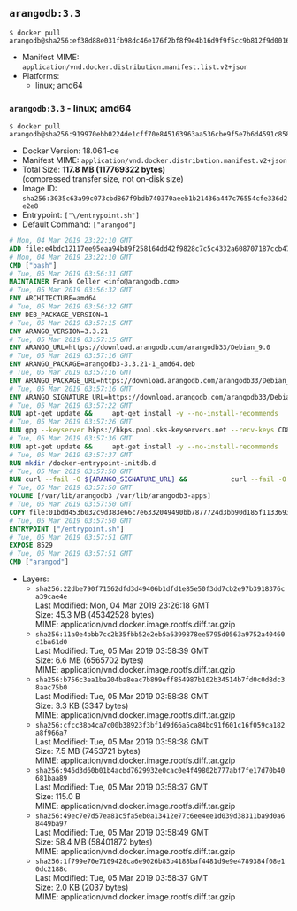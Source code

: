 ## `arangodb:3.3`

```console
$ docker pull arangodb@sha256:ef38d88e031fb98dc46e176f2bf8f9e4b16d9f9f5cc9b812f9d00163aab5e60e
```

-	Manifest MIME: `application/vnd.docker.distribution.manifest.list.v2+json`
-	Platforms:
	-	linux; amd64

### `arangodb:3.3` - linux; amd64

```console
$ docker pull arangodb@sha256:919970ebb0224de1cff70e845163963aa536cbe9f5e7b6d4591c8588f967ba93
```

-	Docker Version: 18.06.1-ce
-	Manifest MIME: `application/vnd.docker.distribution.manifest.v2+json`
-	Total Size: **117.8 MB (117769322 bytes)**  
	(compressed transfer size, not on-disk size)
-	Image ID: `sha256:3035c63a99c073cbd867f9bdb740370aeeb1b21436a447c76554cfe336d2e2e8`
-	Entrypoint: `["\/entrypoint.sh"]`
-	Default Command: `["arangod"]`

```dockerfile
# Mon, 04 Mar 2019 23:22:10 GMT
ADD file:e4bdc12117ee95eaa94b89f258164dd42f9828c7c5c4332a608707187ccb470a in / 
# Mon, 04 Mar 2019 23:22:10 GMT
CMD ["bash"]
# Tue, 05 Mar 2019 03:56:31 GMT
MAINTAINER Frank Celler <info@arangodb.com>
# Tue, 05 Mar 2019 03:56:32 GMT
ENV ARCHITECTURE=amd64
# Tue, 05 Mar 2019 03:56:32 GMT
ENV DEB_PACKAGE_VERSION=1
# Tue, 05 Mar 2019 03:57:15 GMT
ENV ARANGO_VERSION=3.3.21
# Tue, 05 Mar 2019 03:57:15 GMT
ENV ARANGO_URL=https://download.arangodb.com/arangodb33/Debian_9.0
# Tue, 05 Mar 2019 03:57:16 GMT
ENV ARANGO_PACKAGE=arangodb3-3.3.21-1_amd64.deb
# Tue, 05 Mar 2019 03:57:16 GMT
ENV ARANGO_PACKAGE_URL=https://download.arangodb.com/arangodb33/Debian_9.0/amd64/arangodb3-3.3.21-1_amd64.deb
# Tue, 05 Mar 2019 03:57:16 GMT
ENV ARANGO_SIGNATURE_URL=https://download.arangodb.com/arangodb33/Debian_9.0/amd64/arangodb3-3.3.21-1_amd64.deb.asc
# Tue, 05 Mar 2019 03:57:22 GMT
RUN apt-get update &&     apt-get install -y --no-install-recommends         dirmngr         gpg     && rm -rf /var/lib/apt/lists/*
# Tue, 05 Mar 2019 03:57:26 GMT
RUN gpg --keyserver hkps://hkps.pool.sks-keyservers.net --recv-keys CD8CB0F1E0AD5B52E93F41E7EA93F5E56E751E9B
# Tue, 05 Mar 2019 03:57:36 GMT
RUN apt-get update &&     apt-get install -y --no-install-recommends         ca-certificates         curl         curl         libjemalloc1         libtasn1-6         numactl         openssl         pwgen         sensible-utils     && rm -rf /var/lib/apt/lists/*
# Tue, 05 Mar 2019 03:57:37 GMT
RUN mkdir /docker-entrypoint-initdb.d
# Tue, 05 Mar 2019 03:57:50 GMT
RUN curl --fail -O ${ARANGO_SIGNATURE_URL} &&           curl --fail -O ${ARANGO_PACKAGE_URL} &&             gpg --verify ${ARANGO_PACKAGE}.asc &&     (echo arangodb3 arangodb3/password password test | debconf-set-selections) &&     (echo arangodb3 arangodb3/password_again password test | debconf-set-selections) &&     DEBIAN_FRONTEND="noninteractive" dpkg -i ${ARANGO_PACKAGE} &&     rm -rf /var/lib/arangodb3/* &&     sed -ri         -e 's!127\.0\.0\.1!0.0.0.0!g'         -e 's!^(file\s*=).*!\1 -!'         -e 's!^\s*uid\s*=.*!!'         /etc/arangodb3/arangod.conf     && chgrp 0 /var/lib/arangodb3 /var/lib/arangodb3-apps     && chmod 775 /var/lib/arangodb3 /var/lib/arangodb3-apps     &&     rm -f ${ARANGO_PACKAGE}*
# Tue, 05 Mar 2019 03:57:50 GMT
VOLUME [/var/lib/arangodb3 /var/lib/arangodb3-apps]
# Tue, 05 Mar 2019 03:57:50 GMT
COPY file:01bdd453b032c9d383e66c7e6332049490bb7877724d3bb90d185f11336934d2 in /entrypoint.sh 
# Tue, 05 Mar 2019 03:57:50 GMT
ENTRYPOINT ["/entrypoint.sh"]
# Tue, 05 Mar 2019 03:57:51 GMT
EXPOSE 8529
# Tue, 05 Mar 2019 03:57:51 GMT
CMD ["arangod"]
```

-	Layers:
	-	`sha256:22dbe790f71562dfd3d49406b1dfd1e85e50f3dd7cb2e97b3918376ca39cae4e`  
		Last Modified: Mon, 04 Mar 2019 23:26:18 GMT  
		Size: 45.3 MB (45342528 bytes)  
		MIME: application/vnd.docker.image.rootfs.diff.tar.gzip
	-	`sha256:11a0e4bbb7cc2b35fbb52e2eb5a6399878ee5795d0563a9752a40460c1ba61d0`  
		Last Modified: Tue, 05 Mar 2019 03:58:39 GMT  
		Size: 6.6 MB (6565702 bytes)  
		MIME: application/vnd.docker.image.rootfs.diff.tar.gzip
	-	`sha256:b756c3ea1ba204ba8eac7b899eff854987b102b34514b7fd0c0d8dc38aac75b0`  
		Last Modified: Tue, 05 Mar 2019 03:58:38 GMT  
		Size: 3.3 KB (3347 bytes)  
		MIME: application/vnd.docker.image.rootfs.diff.tar.gzip
	-	`sha256:cfcc38b4ca7c00b38923f3bf1d9d66a5ca84bc91f601c16f059ca182a8f966a7`  
		Last Modified: Tue, 05 Mar 2019 03:58:38 GMT  
		Size: 7.5 MB (7453721 bytes)  
		MIME: application/vnd.docker.image.rootfs.diff.tar.gzip
	-	`sha256:946d3d60b01b4acbd7629932e0cac0e4f49802b777abf7fe17d70b40681baa89`  
		Last Modified: Tue, 05 Mar 2019 03:58:37 GMT  
		Size: 115.0 B  
		MIME: application/vnd.docker.image.rootfs.diff.tar.gzip
	-	`sha256:49ec7e7d57ea81c5fa5eb0a13412e77c6ee4ee1d039d38311ba9d0a68449ba97`  
		Last Modified: Tue, 05 Mar 2019 03:58:49 GMT  
		Size: 58.4 MB (58401872 bytes)  
		MIME: application/vnd.docker.image.rootfs.diff.tar.gzip
	-	`sha256:1f799e70e7109428ca6e9026b83b4188baf4481d9e9e4789384f08e10dc2188c`  
		Last Modified: Tue, 05 Mar 2019 03:58:37 GMT  
		Size: 2.0 KB (2037 bytes)  
		MIME: application/vnd.docker.image.rootfs.diff.tar.gzip
